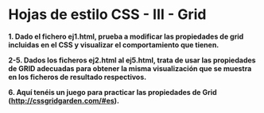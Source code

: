 # Hojas de estilo CSS - III - Grid

**1. Dado el fichero ej1.html, prueba a modificar las propiedades de grid incluidas en el CSS y visualizar el comportamiento que tienen.**

**2-5. Dados los ficheros ej2.html al ej5.html, trata de usar las propiedades de GRID adecuadas para obtener la misma visualización que se muestra en los ficheros de resultado respectivos.**

**6. Aquí tenéis un juego para practicar las propiedades de Grid (http://cssgridgarden.com/#es).** 
